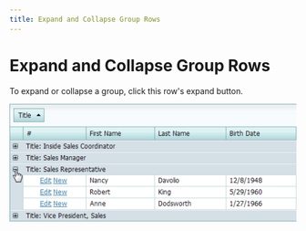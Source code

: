```yaml
---
title: Expand and Collapse Group Rows
---
```

# Expand and Collapse Group Rows
To expand or collapse a group, click this row's expand button.

![ASPxGridView_ExpandGroup](../../../images/img7156.png)